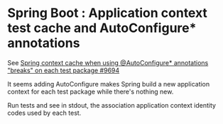 # Spring Boot : Application context test cache and AutoConfigure* annotations

See [Spring context cache when using @AutoConfigure* annotations "breaks" on each test package #9694](https://github.com/spring-projects/spring-boot/issues/9694)

It seems adding AutoConfigure makes Spring build a new application context for each test package while there's nothing new.

Run tests and see in stdout, the association application context identity codes used by each test.
